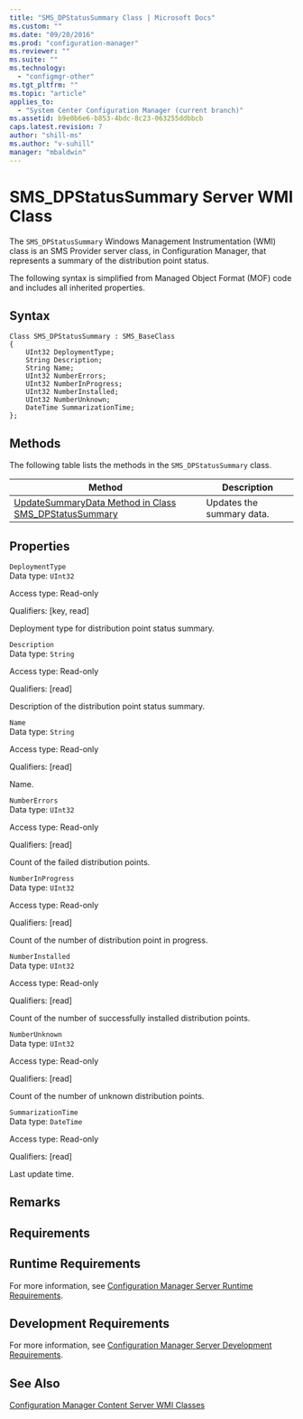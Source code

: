 ```yaml
---
title: "SMS_DPStatusSummary Class | Microsoft Docs"
ms.custom: ""
ms.date: "09/20/2016"
ms.prod: "configuration-manager"
ms.reviewer: ""
ms.suite: ""
ms.technology:
  - "configmgr-other"
ms.tgt_pltfrm: ""
ms.topic: "article"
applies_to:
  - "System Center Configuration Manager (current branch)"
ms.assetid: b9e0b6e6-b853-4bdc-8c23-063255ddbbcb
caps.latest.revision: 7
author: "shill-ms"
ms.author: "v-suhill"
manager: "mbaldwin"
---
```

# SMS_DPStatusSummary Server WMI Class
The `SMS_DPStatusSummary` Windows Management Instrumentation (WMI) class is an SMS Provider server class, in Configuration Manager, that represents a summary of the distribution point status.  

 The following syntax is simplified from Managed Object Format (MOF) code and includes all inherited properties.  

## Syntax  

```  
Class SMS_DPStatusSummary : SMS_BaseClass  
{  
    UInt32 DeploymentType;  
    String Description;  
    String Name;  
    UInt32 NumberErrors;  
    UInt32 NumberInProgress;  
    UInt32 NumberInstalled;  
    UInt32 NumberUnknown;  
    DateTime SummarizationTime;  
};  
```  

## Methods  
 The following table lists the methods in the `SMS_DPStatusSummary` class.  

|Method|Description|  
|------------|-----------------|  
|[UpdateSummaryData Method in Class SMS_DPStatusSummary](../../../develop/reference/misc/updatesummarydata-method-in-class-sms_dpstatussummary.md)|Updates the summary data.|  

## Properties  
 `DeploymentType`  
 Data type: `UInt32`  

 Access type: Read-only  

 Qualifiers: [key, read]  

 Deployment type for distribution point status summary.  

 `Description`  
 Data type: `String`  

 Access type: Read-only  

 Qualifiers: [read]  

 Description of the distribution point status summary.  

 `Name`  
 Data type: `String`  

 Access type: Read-only  

 Qualifiers: [read]  

 Name.   

 `NumberErrors`  
 Data type: `UInt32`  

 Access type: Read-only  

 Qualifiers: [read]  

 Count of the failed distribution points.  

 `NumberInProgress`  
 Data type: `UInt32`  

 Access type: Read-only  

 Qualifiers: [read]  

 Count of the number of distribution point in progress.  

 `NumberInstalled`  
 Data type: `UInt32`  

 Access type: Read-only  

 Qualifiers: [read]  

 Count of the number of successfully installed distribution points.  

 `NumberUnknown`  
 Data type: `UInt32`  

 Access type: Read-only  

 Qualifiers: [read]  

 Count of the number of unknown distribution points.  

 `SummarizationTime`  
 Data type: `DateTime`  

 Access type: Read-only  

 Qualifiers: [read]  

 Last update time.  

## Remarks  

## Requirements  

## Runtime Requirements  
 For more information, see [Configuration Manager Server Runtime Requirements](../../../develop/core/reqs/server-runtime-requirements.md).  

## Development Requirements  
 For more information, see [Configuration Manager Server Development Requirements](../../../develop/core/reqs/server-development-requirements.md).  

## See Also  
 [Configuration Manager Content Server WMI Classes](../../../develop/reference/core/servers/configure/content-server-wmi-classes.md)
